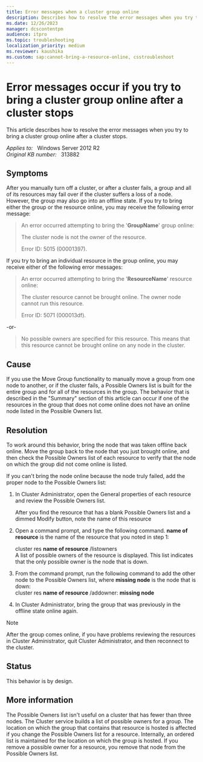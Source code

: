 ```yaml
---
title: Error messages when a cluster group online
description: Describes how to resolve the error messages when you try to bring a cluster group online after a cluster stops.
ms.date: 12/26/2023
manager: dcscontentpm
audience: itpro
ms.topic: troubleshooting
localization_priority: medium
ms.reviewer: kaushika
ms.custom: sap:cannot-bring-a-resource-online, csstroubleshoot
---
```

# Error messages occur if you try to bring a cluster group online after a cluster stops

This article describes how to resolve the error messages when you try to bring a cluster group online after a cluster stops.

_Applies to:_ &nbsp; Windows Server 2012 R2  
_Original KB number:_ &nbsp; 313882

## Symptoms

After you manually turn off a cluster, or after a cluster fails, a group and all of its resources may fail over if the cluster suffers a loss of a node. However, the group may also go into an offline state. If you try to bring either the group or the resource online, you may receive the following error message:  
>An error occurred attempting to bring the '**GroupName**' group online:
>
> The cluster node is not the owner of the resource.
>
>Error ID: 5015 (00001397).  

If you try to bring an individual resource in the group online, you may receive either of the following error messages:  
>An error occurred attempting to bring the '**ResourceName**' resource online:
>
>The cluster resource cannot be brought online. The owner node cannot run this resource.
>
>Error ID: 5071 (000013df).  

-or-
>No possible owners are specified for this resource. This means that this resource cannot be brought online on any node in the cluster.

## Cause

If you use the Move Group functionality to manually move a group from one node to another, or if the cluster fails, a Possible Owners list is built for the entire group and for all of the resources in the group. The behavior that is described in the "Summary" section of this article can occur if one of the resources in the group that does not come online does not have an online node listed in the Possible Owners list.

## Resolution

To work around this behavior, bring the node that was taken offline back online. Move the group back to the node that you just brought online, and then check the Possible Owners list of each resource to verify that the node on which the group did not come online is listed.

If you can't bring the node online because the node truly failed, add the proper node to the Possible Owners list:

1. In Cluster Administrator, open the General properties of each resource and review the Possible Owners list.

    After you find the resource that has a blank Possible Owners list and a dimmed Modify button, note the name of this resource
2. Open a command prompt, and type the following command. **name of resource** is the name of the resource that you noted in step 1:

    cluster res **name of resource** /listowners  
A list of possible owners of the resource is displayed. This list indicates that the only possible owner is the node that is down.
3. From the command prompt, run the following command to add the other node to the Possible Owners list, where **missing node** is the node that is down:  
    cluster res **name of resource** /addowner: **missing node**  

4. In Cluster Administrator, bring the group that was previously in the offline state online again.  

> [!NOTE]
> After the group comes online, if you have problems reviewing the resources in Cluster Administrator, quit Cluster Administrator, and then reconnect to the cluster.

## Status

This behavior is by design.  

## More information

The Possible Owners list isn't useful on a cluster that has fewer than three nodes. The Cluster service builds a list of possible owners for a group. The location on which the group that contains that resource is hosted is affected if you change the Possible Owners list for a resource. Internally, an ordered list is maintained for the location on which the group is hosted. If you remove a possible owner for a resource, you remove that node from the Possible Owners list.

